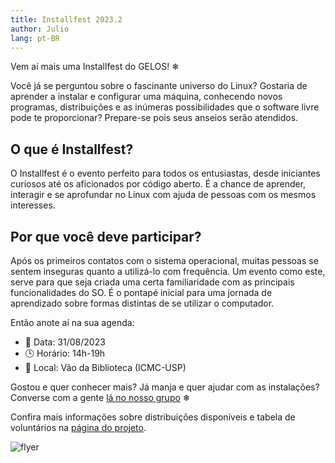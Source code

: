 ```yaml
---
title: Installfest 2023.2
author: Julio
lang: pt-BR
---
```


Vem aí mais uma Installfest do GELOS! ❄

Você já se perguntou sobre o fascinante universo do Linux? Gostaria de aprender a instalar e configurar uma máquina, conhecendo novos programas, distribuições e as inúmeras possibilidades que o software livre pode te proporcionar? Prepare-se pois seus anseios serão atendidos.

## O que é Installfest?

O Installfest é o evento perfeito para todos os entusiastas, desde iniciantes curiosos até os aficionados por código aberto. É a chance de aprender, interagir e se aprofundar no Linux com ajuda de pessoas com os mesmos interesses.

## Por que você deve participar?

Após os primeiros contatos com o sistema operacional, muitas pessoas se sentem inseguras quanto a utilizá-lo com frequência. Um evento como este, serve para que seja criada uma certa familiaridade com as principais funcionalidades do SO. É o pontapé inicial para uma jornada de aprendizado sobre formas distintas de se utilizar o computador.

Então anote aí na sua agenda:
- 📅 Data: 31/08/2023
- 🕒 Horário: 14h-19h
- 📍 Local: Vão da Biblioteca (ICMC-USP)

Gostou e quer conhecer mais? Já manja e quer ajudar com as instalações? Converse com a gente [lá no nosso grupo](https://telegram.gelos.club) ❄

Confira mais informações sobre distribuições disponíveis e tabela de voluntários na [página do projeto](/projetos/installfest-2023-2.html).

![flyer](https://cloud.gelos.club/s/SNCiyGZq2n9bQ2X/download/flyer.png)
